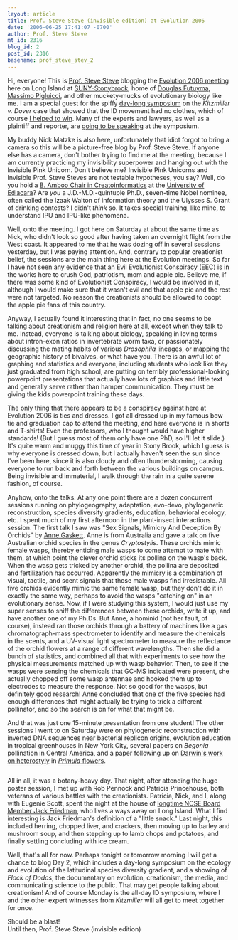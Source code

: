 ```yaml
---
layout: article
title: Prof. Steve Steve (invisible edition) at Evolution 2006
date: '2006-06-25 17:41:07 -0700'
author: Prof. Steve Steve
mt_id: 2316
blog_id: 2
post_id: 2316
basename: prof_steve_stev_2
---
```

<img src="{{ site.baseurl }}/uploads/2005/stevesteve.jpg" alt="" style="float:left;" />Hi, everyone!  This is [Prof. Steve Steve](http://www.pandasthumb.org/archives/steve_steve/) blogging the [Evolution 2006 meeting](http://life.bio.sunysb.edu/ee/sse2006/) here on Long Island at [SUNY-Stonybrook](http://www.sunysb.edu/), home of [Douglas Futuyma](http://life.bio.sunysb.edu/ee/futuyma.html), [Massimo Pigluicci](http://www.genotypebyenvironment.org/), and other muckety-mucks of evolutionary biology like me.  I am a special guest for the spiffy [day-long symposium](http://life.bio.sunysb.edu/ee/sse2006/symposia.html) on the _Kitzmiller v. Dover_ case that showed that the ID movement had no clothes, which of course [I helped to win](/archives/2006/04/professor-steve-2.html).  Many of the experts and lawyers, as well as a plaintiff and reporter, are [going to be speaking](/archives/2006/06/sse-2006-sessio.html) at the symposium.

My buddy Nick Matzke is also here, unfortunately that idiot forgot to bring a camera so this will be a picture-free blog by Prof. Steve Steve.  If anyone else has a camera, don't bother trying to find me at the meeting, because I am currently practicing my invisibility superpower and hanging out with the Invisible Pink Unicorn.  Don't believe me?  Invisible Pink Unicorns and Invisible Prof. Steve Steves are not testable hypotheses, you say?  Well, do you hold a [B. Amboo Chair in Creatoinformatics](/archives/2005/03/project-steve-s.html) at the [University of Ediacara](http://www.ediacara.org/)?  Are _you_ a J.D.-M.D.-quintuple Ph.D., seven-time Nobel nominee, often called the Izaak Walton of information theory and the Ulysses S. Grant of drinking contests?  I didn't _think_ so.  It takes special training, like mine, to understand IPU and IPU-like phenomena.

Well, onto the meeting.  I got here on Saturday at about the same time as Nick, who didn't look so good after having taken an overnight flight from the West coast.  It appeared to me that he was dozing off in several sessions yesterday, but I was paying attention.  And, contrary to popular creationist belief, the sessions are the main thing here at the Evolution meetings.  So far I have not seen any evidence that an Evil Evolutionist Conspiracy (EEC) is in the works here to crush God, patriotism, mom and apple pie.  Believe me, if there was some kind of Evolutionist Conspiracy, I would be involved in it, although I would make sure that it wasn't evil and that apple pie and the rest were not targeted.  No reason the creationists should be allowed to coopt the apple pie fans of this country.

Anyway, I actually found it interesting that in fact, no one seems to be talking about creationism and religion here at all, except when they talk to me.  Instead, everyone is talking about biology, speaking in loving terms about intron-exon ratios in invertebrate worm taxa, or passionately discussing the mating habits of various _Drosophila_ lineages, or mapping the geographic history of bivalves, or what have you.  There is an awful lot of graphing and statistics and everyone, including students who look like they just graduated from high school, are putting on terribly professional-looking powerpoint presentations that actually have lots of graphics and little text and generally serve rather than hamper communication.  They must be giving the kids powerpoint training these days.

The only thing that there appears to be a conspiracy against here at Evolution 2006 is ties and dresses.  I got all dressed up in my famous bow tie and graduation cap to attend the meeting, and here everyone is in shorts and T-shirts!  Even the professors, who I thought would have higher standards! (But I guess most of them only have one PhD, so I'll let it slide.)  It's quite warm and muggy this time of year in Stony Brook, which I guess is why everyone is dressed down, but I actually haven't seen the sun since I've been here, since it is also cloudy and often thunderstorming, causing everyone to run back and forth between the various buildings on campus.  Being invisible and immaterial, I walk through the rain in a quite serene fashion, of course.

<img src="http://www.anos.org.au/photos/cryptostylis/cryp-sub.jpg" alt="" style="float:left;" />Anyhow, onto the talks.  At any one point there are a dozen concurrent sessions running on phylogeography, adaptation, evo-devo, phylogenetic reconstruction, species diversity gradients, education, behavioral ecology, etc.  I spent much of my first afternoon in the plant-insect interactions session.  The first talk I saw was "Sex Signals, Mimicry And Deception By Orchids" by [Anne Gaskett](http://www.bio.mq.edu.au/behaviouralecology/Anne%20page/anne_gaskett.html).  Anne is from Australia and gave a talk on five Australian orchid species in the genus _Cryptostylis_.  These orchids mimic female wasps, thereby enticing male wasps to come attempt to mate with them, at which point the clever orchid sticks its pollina on the wasp's back.  When the wasp gets tricked by another orchid, the pollina are deposited and fertilization has occurred.  Apparently the mimicry is a combination of visual, tactile, and scent signals that those male wasps find irresistable.  All five orchids evidently mimic the same female wasp, but they don't do it in exactly the same way, perhaps to avoid the wasps "catching on" in an evolutionary sense.  Now, if I were studying this system, I would just use my super senses to sniff the differences between these orchids, write it up, and have another one of my Ph.Ds.  But Anne, a hominid (not her fault, of course), instead ran those orchids through a battery of machines like a gas chromatograph-mass spectrometer to identify and measure the chemicals in the scents, and a UV-visual light spectrometer to measure the reflectance of the orchid flowers at a range of different wavelengths.  Then she did a bunch of statistics, and combined all that with experiments to see how the physical measurements matched up with wasp behavior.  Then, to see if the wasps were sensing the chemicals that GC-MS indicated were present, she actually chopped off some wasp antennae and hooked them up to electrodes to measure the response.  Not so good for the wasps, but definitely good research!  Anne concluded that one of the five species had enough differences that might actually be trying to trick a different pollinator, and so the search is on for what that might be.

And that was just one 15-minute presentation from one student!  The other sessions I went to on Saturday were on phylogenetic reconstruction with inverted DNA sequences near bacterial replicon origins, evolution education in tropical greenhouses in New York City, several papers on _Begonia_ pollination in Central America, and a paper following up on [Darwin's work on heterostyly](http://pages.britishlibrary.net/charles.darwin/texts/forms_of_flowers/flowers00.htm) in [_Primula_ flowers](http://images.google.com/images?sourceid=mozclient&amp;ie=utf-8&amp;oe=utf-8&amp;q=primula&amp;sa=N&amp;tab=wi).

<img src="http://pages.britishlibrary.net/charles.darwin2/flowers_images/diffig01.jpg" alt="" style="" />

All in all, it was a botany-heavy day.  That night, after attending the huge poster session, I met up with Rob Pennock and Patricia Princehouse, both veterans of various battles with the creationists.  Patricia, Nick, and I, along with Eugenie Scott, spent the night at the house of [longtime NCSE Board Member Jack Friedman](http://www.ncseweb.org/resources/rncse_content/vol18/5442_ncse_board_members_the_active_12_30_1899.asp), who lives a ways away on Long Island.  What I find interesting is Jack Friedman's definition of a "little snack."  Last night, this included herring, chopped liver, and crackers, then moving up to barley and mushroom soup, and then stepping up to lamb chops and potatoes, and finally settling concluding with ice cream. 

Well, that's all for now.  Perhaps tonight or tomorrow morning I will get a chance to blog Day 2, which includes a day-long symposium on the ecology and evolution of the latitudinal species diversity gradient, and a showing of _Flock of Dodos_, the documentary on evolution, creationism, the media, and communicating science to the public.  That may get people talking about creationism!  And of course Monday is the all-day ID symposium, where I and the other expert witnesses from _Kitzmiller_ will all get to meet together for once.  

Should be a blast!  
Until then,
Prof. Steve Steve (invisible edition)

